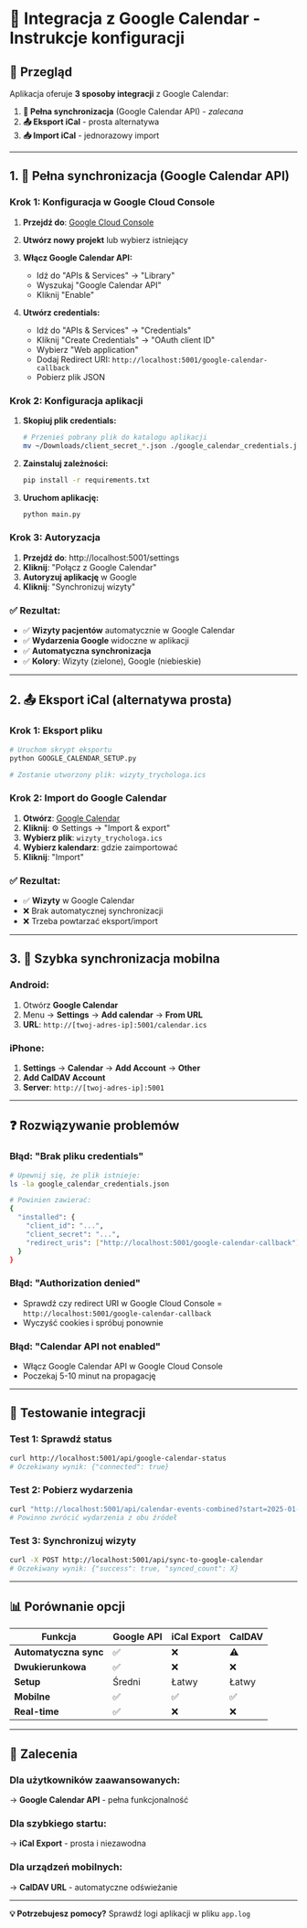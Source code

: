 # 📅 **Integracja z Google Calendar - Instrukcje konfiguracji**

## 🎯 **Przegląd**

Aplikacja oferuje **3 sposoby integracji** z Google Calendar:

1. **🔄 Pełna synchronizacja** (Google Calendar API) - *zalecana*
2. **📤 Eksport iCal** - prosta alternatywa  
3. **📥 Import iCal** - jednorazowy import

---

## **1. 🔄 Pełna synchronizacja (Google Calendar API)**

### **Krok 1: Konfiguracja w Google Cloud Console**

1. **Przejdź do**: [Google Cloud Console](https://console.cloud.google.com/)

2. **Utwórz nowy projekt** lub wybierz istniejący

3. **Włącz Google Calendar API:**
   - Idź do "APIs & Services" → "Library"
   - Wyszukaj "Google Calendar API"  
   - Kliknij "Enable"

4. **Utwórz credentials:**
   - Idź do "APIs & Services" → "Credentials"
   - Kliknij "Create Credentials" → "OAuth client ID"
   - Wybierz "Web application"
   - Dodaj Redirect URI: `http://localhost:5001/google-calendar-callback`
   - Pobierz plik JSON

### **Krok 2: Konfiguracja aplikacji**

1. **Skopiuj plik credentials:**
   ```bash
   # Przenieś pobrany plik do katalogu aplikacji
   mv ~/Downloads/client_secret_*.json ./google_calendar_credentials.json
   ```

2. **Zainstaluj zależności:**
   ```bash
   pip install -r requirements.txt
   ```

3. **Uruchom aplikację:**
   ```bash
   python main.py
   ```

### **Krok 3: Autoryzacja**

1. **Przejdź do**: http://localhost:5001/settings
2. **Kliknij**: "Połącz z Google Calendar"
3. **Autoryzuj aplikację** w Google
4. **Kliknij**: "Synchronizuj wizyty"

### **✅ Rezultat:**
- ✅ **Wizyty pacjentów** automatycznie w Google Calendar
- ✅ **Wydarzenia Google** widoczne w aplikacji  
- ✅ **Automatyczna synchronizacja**
- ✅ **Kolory**: Wizyty (zielone), Google (niebieskie)

---

## **2. 📤 Eksport iCal (alternatywa prosta)**

### **Krok 1: Eksport pliku**
```bash
# Uruchom skrypt eksportu
python GOOGLE_CALENDAR_SETUP.py

# Zostanie utworzony plik: wizyty_trychologa.ics
```

### **Krok 2: Import do Google Calendar**
1. **Otwórz**: [Google Calendar](https://calendar.google.com)
2. **Kliknij**: ⚙️ Settings → "Import & export"
3. **Wybierz plik**: `wizyty_trychologa.ics`
4. **Wybierz kalendarz**: gdzie zaimportować
5. **Kliknij**: "Import"

### **✅ Rezultat:**
- ✅ **Wizyty** w Google Calendar
- ❌ Brak automatycznej synchronizacji
- ❌ Trzeba powtarzać eksport/import

---

## **3. 📱 Szybka synchronizacja mobilna**

### **Android:**
1. Otwórz **Google Calendar** 
2. Menu → **Settings** → **Add calendar** → **From URL**
3. **URL**: `http://[twoj-adres-ip]:5001/calendar.ics`

### **iPhone:**  
1. **Settings** → **Calendar** → **Add Account** → **Other**
2. **Add CalDAV Account**
3. **Server**: `http://[twoj-adres-ip]:5001`

---

## **❓ Rozwiązywanie problemów**

### **Błąd: "Brak pliku credentials"**
```bash
# Upewnij się, że plik istnieje:
ls -la google_calendar_credentials.json

# Powinien zawierać:
{
  "installed": {
    "client_id": "...",
    "client_secret": "...",
    "redirect_uris": ["http://localhost:5001/google-calendar-callback"]
  }
}
```

### **Błąd: "Authorization denied"**
- Sprawdź czy redirect URI w Google Cloud Console = `http://localhost:5001/google-calendar-callback`
- Wyczyść cookies i spróbuj ponownie

### **Błąd: "Calendar API not enabled"**
- Włącz Google Calendar API w Google Cloud Console
- Poczekaj 5-10 minut na propagację

---

## **🔧 Testowanie integracji**

### **Test 1: Sprawdź status**
```bash
curl http://localhost:5001/api/google-calendar-status
# Oczekiwany wynik: {"connected": true}
```

### **Test 2: Pobierz wydarzenia**
```bash
curl "http://localhost:5001/api/calendar-events-combined?start=2025-01-01&end=2025-01-31"
# Powinno zwrócić wydarzenia z obu źródeł
```

### **Test 3: Synchronizuj wizyty**
```bash
curl -X POST http://localhost:5001/api/sync-to-google-calendar
# Oczekiwany wynik: {"success": true, "synced_count": X}
```

---

## **📊 Porównanie opcji**

| Funkcja | Google API | iCal Export | CalDAV |
|---------|------------|-------------|--------|
| **Automatyczna sync** | ✅ | ❌ | ⚠️ |
| **Dwukierunkowa** | ✅ | ❌ | ❌ |
| **Setup** | Średni | Łatwy | Łatwy |
| **Mobilne** | ✅ | ✅ | ✅ |
| **Real-time** | ✅ | ❌ | ❌ |

---

## **🎯 Zalecenia**

### **Dla użytkowników zaawansowanych:**
→ **Google Calendar API** - pełna funkcjonalność

### **Dla szybkiego startu:**
→ **iCal Export** - prosta i niezawodna

### **Dla urządzeń mobilnych:**
→ **CalDAV URL** - automatyczne odświeżanie

---

**💡 Potrzebujesz pomocy?** Sprawdź logi aplikacji w pliku `app.log` 
